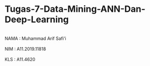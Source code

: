 # Tugas-7-Data-Mining-ANN-Dan-Deep-Learning
<br> NAMA : Muhammad Arif Safi'i </br>
<br> NIM  : A11.2019.11818 </br>
<br> KLS  : A11.4620</br>
